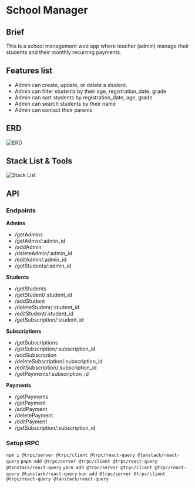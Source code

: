 # School Manager

## Brief

This is a school management web app where teacher (admin) manage their students and their monthly recurring payments.

## Features list

- Admin can create, update, or delete a student.
- Admin can filter students by their age, registration_date, grade
- Admin can sort students by registration_date, age, grade
- Admin can search students by their name
- Admin can contact their parents

## ERD

![ERD](https://asana-user-private-us-east-1.s3.amazonaws.com/assets/1205415844296691/1205707870019584/c079e642ec9b477b6c015dcf3cf065a5?X-Amz-Security-Token=IQoJb3JpZ2luX2VjEPv%2F%2F%2F%2F%2F%2F%2F%2F%2F%2FwEaCXVzLWVhc3QtMSJHMEUCIQCaLEbBeR3Efa5qqLNFiNoUOaApwmnDmsuJdLHlemeXGAIgR03bjDZxEG1DqRHrfDeKz59MQt2xsdajZL7%2FRtBxnXAqsgUIExAAGgw0MDM0ODM0NDY4NDAiDKvuYojYPwRHIwh7ySqPBXClO1xRXnuWgeA9Gu1b7likv6NYrshdGspmkwnA8lollg4%2FnSRtv0TlfedfoA9u6n%2BLXZgM51BsZxdZi%2Fd%2BVGRGtH5bFPm1a8fW4aTrJp%2FJI7njm4tMGdM4jGNQlWF58QRCKiXw%2FY0OtYuEL3tdY8mMOPmDLnztNCGkz2jMPEkCgSPqhIdebG9uD8UZdjv%2FOVuPgmIH%2FcNAPJUJiumS47jXAB5DlN7oAYVu%2BCzi6lBWB3EBYNp12l7EvLJ1JX5R8qdQVI64COHJwOVioyK7xeZwX6q4GOG495u9WZdBBtqcwAnkXCiiOdMdTqxZAf0WC3JPE9kbGQuH3Gsk9z8wPZAawy%2Bor4uHB7cMN8Cf6JBLWKGHldxEA0Gd06IK2joLBZ1BdhmZZuPZjTSRfIvk9z8eKyJcs2gbzfacoioUJwGxpsPgkkk09IaS2xq7MJDhyq0uuY0CLUfjBKIOlgRamRA3WmNvhErJWzSs%2BgWuJVJzbBH8tWXLcl7VxTVPSPccdKa5DNpUEAwpFhofYTH2i57xHeaZIZl%2BFk8qX5WDiONYEvaXcPqG9hp3ioVXm7mdbPPSesNlbnQo%2FJd289F5kNtDXhuSZSmdcAlGMH%2BZIWfJYmngcmTkY1uYHDahkoiq4qDFKWpz17f3%2FM4e3DaYfSAQ7eQTLvRuyMg%2FbGuvdTiqgagFXJfbthFu20wky5GT1vxAuhw%2Bvqet6DIhS%2B1DKjQxNB33JbWNDsENCeCG8FtpTAluPnlqXROrcgDCgW1PP68PwEH9dOV4PNDYtiQNHkP8OVMPEt6QVzY4dZzBY0t2IWJV7jiu%2BfCoXpQWnlPTPJ6Xuuq5KkZVszpu1115zAH33kTeLZAcm8cJldx6Y68wnI2fqQY6sQFOzw%2BEzvj8oCQJVrSbwNxrk6gMCcuvWPguqAZJ3oFey2GnfI5ftzy5h30eNirmh2BpHk6VLZjROnBEulk1lor%2F9EFKsEWn0yl%2FNqlZ3cHyGOs9QQYnHoytSX4PGcQysxsqyM1eDbTNGfDY7ybwpmVI%2BpHxIIBZLa6QEGmuPXd7TdfbLmBm65DDncagKQu9nLsRpwzDUsvBlqFNO1tWQPhysQAiyNGIhC2PGwrDOFPLxwc%3D&X-Amz-Algorithm=AWS4-HMAC-SHA256&X-Amz-Date=20231012T111552Z&X-Amz-SignedHeaders=host&X-Amz-Expires=120&X-Amz-Credential=ASIAV34L4ZY4HB23NRHE%2F20231012%2Fus-east-1%2Fs3%2Faws4_request&X-Amz-Signature=2333781600f32729469b82d582c28aa9c70b1cfedd641b5c4b69b6e0f3880d2e#_=_)

## Stack List & Tools

![Stack List](https://asana-user-private-us-east-1.s3.amazonaws.com/assets/1205415844296691/1205708153499409/ec487fd9f9475b778380d2a41a6b84b4?X-Amz-Security-Token=IQoJb3JpZ2luX2VjEPv%2F%2F%2F%2F%2F%2F%2F%2F%2F%2FwEaCXVzLWVhc3QtMSJHMEUCIQCaLEbBeR3Efa5qqLNFiNoUOaApwmnDmsuJdLHlemeXGAIgR03bjDZxEG1DqRHrfDeKz59MQt2xsdajZL7%2FRtBxnXAqsgUIExAAGgw0MDM0ODM0NDY4NDAiDKvuYojYPwRHIwh7ySqPBXClO1xRXnuWgeA9Gu1b7likv6NYrshdGspmkwnA8lollg4%2FnSRtv0TlfedfoA9u6n%2BLXZgM51BsZxdZi%2Fd%2BVGRGtH5bFPm1a8fW4aTrJp%2FJI7njm4tMGdM4jGNQlWF58QRCKiXw%2FY0OtYuEL3tdY8mMOPmDLnztNCGkz2jMPEkCgSPqhIdebG9uD8UZdjv%2FOVuPgmIH%2FcNAPJUJiumS47jXAB5DlN7oAYVu%2BCzi6lBWB3EBYNp12l7EvLJ1JX5R8qdQVI64COHJwOVioyK7xeZwX6q4GOG495u9WZdBBtqcwAnkXCiiOdMdTqxZAf0WC3JPE9kbGQuH3Gsk9z8wPZAawy%2Bor4uHB7cMN8Cf6JBLWKGHldxEA0Gd06IK2joLBZ1BdhmZZuPZjTSRfIvk9z8eKyJcs2gbzfacoioUJwGxpsPgkkk09IaS2xq7MJDhyq0uuY0CLUfjBKIOlgRamRA3WmNvhErJWzSs%2BgWuJVJzbBH8tWXLcl7VxTVPSPccdKa5DNpUEAwpFhofYTH2i57xHeaZIZl%2BFk8qX5WDiONYEvaXcPqG9hp3ioVXm7mdbPPSesNlbnQo%2FJd289F5kNtDXhuSZSmdcAlGMH%2BZIWfJYmngcmTkY1uYHDahkoiq4qDFKWpz17f3%2FM4e3DaYfSAQ7eQTLvRuyMg%2FbGuvdTiqgagFXJfbthFu20wky5GT1vxAuhw%2Bvqet6DIhS%2B1DKjQxNB33JbWNDsENCeCG8FtpTAluPnlqXROrcgDCgW1PP68PwEH9dOV4PNDYtiQNHkP8OVMPEt6QVzY4dZzBY0t2IWJV7jiu%2BfCoXpQWnlPTPJ6Xuuq5KkZVszpu1115zAH33kTeLZAcm8cJldx6Y68wnI2fqQY6sQFOzw%2BEzvj8oCQJVrSbwNxrk6gMCcuvWPguqAZJ3oFey2GnfI5ftzy5h30eNirmh2BpHk6VLZjROnBEulk1lor%2F9EFKsEWn0yl%2FNqlZ3cHyGOs9QQYnHoytSX4PGcQysxsqyM1eDbTNGfDY7ybwpmVI%2BpHxIIBZLa6QEGmuPXd7TdfbLmBm65DDncagKQu9nLsRpwzDUsvBlqFNO1tWQPhysQAiyNGIhC2PGwrDOFPLxwc%3D&X-Amz-Algorithm=AWS4-HMAC-SHA256&X-Amz-Date=20231012T111241Z&X-Amz-SignedHeaders=host&X-Amz-Expires=120&X-Amz-Credential=ASIAV34L4ZY4HB23NRHE%2F20231012%2Fus-east-1%2Fs3%2Faws4_request&X-Amz-Signature=0fc835e225d82352166d3859853652d6a4f0acebc257fcd662a6429df7af67d3#_=_)

## API

### Endpoints

**Admins**

- /getAdmins
- /getAdmin/:admin_id
- /addAdmin
- /deleteAdmin/:admin_id
- /editAdmin/:admin_id
- /getStudents/:admin_id

**Students**

- /getStudents
- /getStudent/:student_id
- /addStudent
- /deleteStudent/:student_id
- /editStudent/:student_id
- /getSubscription/:student_id

**Subscriptions**

- /getSubscriptions
- /getSubscription/:subscription_id
- /addSubscription
- /deleteSubscription/:subscription_id
- /editSubscription/:subscription_id
- /getPayments/:subscription_id

**Payments**

- /getPayments
- /getPayment
- /addPayment
- /deletePayment
- /editPayment
- /getSubscription/:subscription_id

### Setup tRPC

`npm i @trpc/server @trpc/client @trpc/react-query @tanstack/react-query`
`pnpm add @trpc/server @trpc/client @trpc/react-query @tanstack/react-query`
`yarn add @trpc/server @trpc/client @trpc/react-query @tanstack/react-query`
`bun add @trpc/server @trpc/client @trpc/react-query @tanstack/react-query`

